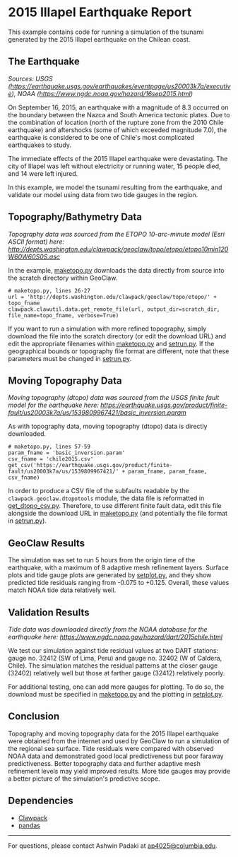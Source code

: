 # 2015 Illapel Earthquake Report

This example contains code for running a simulation of the tsunami generated by the 2015 Illapel earthquake on the Chilean coast.

## The Earthquake

*Sources: USGS (https://earthquake.usgs.gov/earthquakes/eventpage/us20003k7a/executive), NOAA (https://www.ngdc.noaa.gov/hazard/16sep2015.html)*

On September 16, 2015, an earthquake with a magnitude of 8.3 occurred on the boundary between the Nazca and South America tectonic plates. Due to the combination of location (north of the rupture zone from the 2010 Chile earthquake) and aftershocks (some of which exceeded magnitude 7.0), the earthquake is considered to be one of Chile's most complicated earthquakes to study.

The immediate effects of the 2015 Illapel earthquake were devastating. The city of Illapel was left without electricity or running water, 15 people died, and 14 were left injured.

In this example, we model the tsunami resulting from the earthquake, and validate our model using data from two tide gauges in the region.



## Topography/Bathymetry Data

*Topography data was sourced from the ETOPO 10-arc-minute model (Esri ASCII format) here: http://depts.washington.edu/clawpack/geoclaw/topo/etopo/etopo10min120W60W60S0S.asc*

In the example, [maketopo.py](maketopo.py) downloads the data directly from source into the scratch directory within GeoClaw. 

```
# maketopo.py, lines 26-27
url = 'http://depts.washington.edu/clawpack/geoclaw/topo/etopo/' + topo_fname
clawpack.clawutil.data.get_remote_file(url, output_dir=scratch_dir, file_name=topo_fname, verbose=True)
```
If you want to run a simulation with more refined topography, simply download the file into the scratch directory (or edit the download URL) and edit the appropriate filenames within [maketopo.py](maketopo.py) and [setrun.py](setrun.py). If the geographical bounds or topography file format are different, note that these parameters must be changed in [setrun.py](setrun.py).

## Moving Topography Data

*Moving topography (dtopo) data was sourced from the USGS finite fault model for the earthquake here: https://earthquake.usgs.gov/product/finite-fault/us20003k7a/us/1539809967421/basic_inversion.param*

As with topography data, moving topography (dtopo) data is directly downloaded. 

```
# maketopo.py, lines 57-59
param_fname = 'basic_inversion.param'
csv_fname = 'chile2015.csv'
get_csv('https://earthquake.usgs.gov/product/finite-fault/us20003k7a/us/1539809967421/' + param_fname, param_fname, csv_fname)
```
In order to produce a CSV file of the subfaults readable by the `clawpack.geoclaw.dtopotools` module, the data file is reformatted in [get_dtopo_csv.py](get_dtopo_csv.py). Therefore, to use different finite fault data, edit this file alongside the download URL in [maketopo.py](maketopo.py) (and potentially the file format in [setrun.py](setrun.py)).

## GeoClaw Results

The simulation was set to run 5 hours from the origin time of the earthquake, with a maximum of 8 adaptive mesh refinement layers. Surface plots and tide gauge plots are generated by [setplot.py](setplot.py), and they show predicted tide residuals ranging from -0.075 to +0.125. Overall, these values match NOAA tide data relatively well.

## Validation Results

*Tide data was downloaded directly from the NOAA database for the earthquake here: https://www.ngdc.noaa.gov/hazard/dart/2015chile.html*

We test our simulation against tide residual values at two DART stations: gauge no. 32412 (SW of Lima, Peru) and gauge no. 32402 (W of Caldera, Chile). The simulation matches the residual patterns at the closer gauge (32402) relatively well but those at farther gauge (32412) relatively poorly.

For additional testing, one can add more gauges for plotting. To do so, the download must be specified in [maketopo.py](maketopo.py) and the plotting in [setplot.py](setplot.py).

## Conclusion

Topography and moving topography data for the 2015 Illapel earthquake were obtained from the internet and used by GeoClaw to run a simulation of the regional sea surface. Tide residuals were compared with observed NOAA data and demonstrated good local predictiveness but poor faraway predictiveness. Better topography data and further adaptive mesh refinement levels may yield improved results. More tide gauges may provide a better picture of the simulation's predictive scope.

## Dependencies

- [Clawpack](https://www.clawpack.org/installing.html)
- [pandas](https://pandas.pydata.org/)

---

For questions, please contact Ashwin Padaki at ap4025@columbia.edu.


